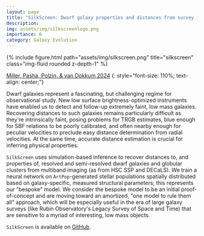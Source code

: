 ```yaml
---
layout: page
title: "SilkScreen: Dwarf galaxy properties and distances from survey imaging"
description: 
img: assets/img/silkscreenlogo.png
importance: 6
category: Galaxy Evolution
---
```


<div class="row">
    <div class="col-sm mt-3 mt-md-0">
        {% include figure.html path="assets/img/silkscreen.png" title="silkscreen" class="img-fluid rounded z-depth-1" %}
    </div>
</div>
<!-- <div class="caption">
    This image can also have a caption. It's like magic.
</div> -->

[Miller, Pasha, Polzin, & van Dokkum 2024]()
{: style="font-size: 110%; text-align: center;"}

Dwarf galaxies represent a fascinating, but challenging regime for observational study. New low surface brightness-optimized instruments have enabled us to detect and follow-up extremely faint, low mass galaxies. Recovering distances to such galaxies remains particularly difficult as they're intrinsically faint, posing problems for TRGB estimates, blue enough for SBF relations to be poorly calibrated, and often nearby enough for peculiar velocities to preclude easy distance determination from radial velocities. At the same time, accurate distance estimation is crucial for inferring physical properties.

`SilkScreen` uses simulation-based inference to recover distances to, and properties of, resolved and semi-resolved dwarf galaxies and globular clusters from multiband imaging (as from HSC SSP and DECaLS). We train a neural network on `ArtPop`-generated stellar populations spatially distributed based on galaxy-specific, measured structural parameters; this represents our "bespoke" model. We consider the bespoke model to be an initial proof-of-concept and are moving toward an amortized, "one model to rule them all" approach, which will be especially useful in the era of large galaxy surveys (like Rubin Observatory's Legacy Survey of Space and Time) that are sensitive to a myriad of interesting, low mass objects.

`SilkScreen` is available on [GitHub](https://github.com/tbmiller-astro/silkscreen).